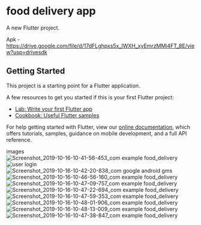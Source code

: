 # food delivery app

A new Flutter project.

Apk - https://drive.google.com/file/d/17dFLghpxs5x_lWXH_xyEmrzMMi4FT_8E/view?usp=drivesdk

## Getting Started

This project is a starting point for a Flutter application.

A few resources to get you started if this is your first Flutter project:

- [Lab: Write your first Flutter app](https://flutter.dev/docs/get-started/codelab)
- [Cookbook: Useful Flutter samples](https://flutter.dev/docs/cookbook)

For help getting started with Flutter, view our
[online documentation](https://flutter.dev/docs), which offers tutorials,
samples, guidance on mobile development, and a full API reference.

images 
![Screenshot_2019-10-16-10-41-56-453_com example food_delivery](https://user-images.githubusercontent.com/47949413/72595059-00ed0180-392f-11ea-8720-4dbad83cd1be.png)
![user login](https://user-images.githubusercontent.com/47949413/72595414-d2235b00-392f-11ea-949c-a65f91b2bbd9.png)
![Screenshot_2019-10-16-10-42-20-838_com google android gms](https://user-images.githubusercontent.com/47949413/72595433-d9e2ff80-392f-11ea-8de1-b22549a8b846.png)
![Screenshot_2019-10-16-10-46-56-160_com example food_delivery](https://user-images.githubusercontent.com/47949413/72595435-da7b9600-392f-11ea-91bd-1a83cf318576.png)
![Screenshot_2019-10-16-10-47-09-757_com example food_delivery](https://user-images.githubusercontent.com/47949413/72595445-dd768680-392f-11ea-9a4a-c739818766f8.png)
![Screenshot_2019-10-16-10-47-22-694_com example food_delivery](https://user-images.githubusercontent.com/47949413/72595448-e10a0d80-392f-11ea-8be6-befb104799ad.png)
![Screenshot_2019-10-16-10-47-59-353_com example food_delivery](https://user-images.githubusercontent.com/47949413/72595469-e6ffee80-392f-11ea-99ae-98275b038065.png)
![Screenshot_2019-10-16-10-48-01-906_com example food_delivery](https://user-images.githubusercontent.com/47949413/72595471-e8311b80-392f-11ea-91fd-11c0894c657f.png)
![Screenshot_2019-10-16-10-48-13-009_com example food_delivery](https://user-images.githubusercontent.com/47949413/72595487-ebc4a280-392f-11ea-8c14-d2023a484bb9.png)
![Screenshot_2019-10-16-10-47-38-847_com example food_delivery](https://user-images.githubusercontent.com/47949413/72595509-fa12be80-392f-11ea-8ee5-9c93041bbd51.png)
